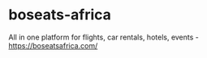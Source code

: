 # boseats-africa
All in one platform for flights, car rentals, hotels, events - https://boseatsafrica.com/

